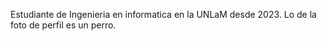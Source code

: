 Estudiante de Ingenieria en informatica en la UNLaM desde 2023.
Lo de la foto de perfil es un perro.
